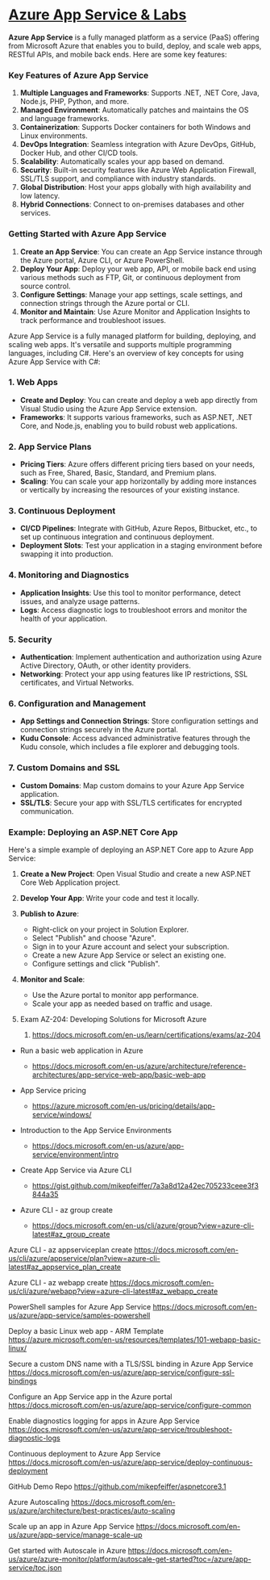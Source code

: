 # [Azure App Service & Labs](https://github.com/utpal-maiti/Azure_App_Service/)

**Azure App Service** is a fully managed platform as a service (PaaS) offering from Microsoft Azure that enables you to
build, deploy, and scale web apps, RESTful APIs, and mobile back ends. Here are some key features:

### Key Features of Azure App Service

1. **Multiple Languages and Frameworks**: Supports .NET, .NET Core, Java, Node.js, PHP, Python, and more.
2. **Managed Environment**: Automatically patches and maintains the OS and language frameworks.
3. **Containerization**: Supports Docker containers for both Windows and Linux environments.
4. **DevOps Integration**: Seamless integration with Azure DevOps, GitHub, Docker Hub, and other CI/CD tools.
5. **Scalability**: Automatically scales your app based on demand.
6. **Security**: Built-in security features like Azure Web Application Firewall, SSL/TLS support, and compliance with industry standards.
7. **Global Distribution**: Host your apps globally with high availability and low latency.
8. **Hybrid Connections**: Connect to on-premises databases and other services.

### Getting Started with Azure App Service

1. **Create an App Service**: You can create an App Service instance through the Azure portal, Azure CLI, or Azure PowerShell.
2. **Deploy Your App**: Deploy your web app, API, or mobile back end using various methods such as FTP, Git, or continuous deployment from source control.
3. **Configure Settings**: Manage your app settings, scale settings, and connection strings through the Azure portal or CLI.
4. **Monitor and Maintain**: Use Azure Monitor and Application Insights to track performance and troubleshoot issues.

Azure App Service is a fully managed platform for building, deploying, and scaling web apps. It's versatile and supports multiple programming languages, including C#. Here's an overview of key concepts for using Azure App Service with C#:

### 1. Web Apps

- **Create and Deploy**: You can create and deploy a web app directly from Visual Studio using the Azure App Service extension.
- **Frameworks**: It supports various frameworks, such as ASP.NET, .NET Core, and Node.js, enabling you to build robust web applications.

### 2. App Service Plans

- **Pricing Tiers**: Azure offers different pricing tiers based on your needs, such as Free, Shared, Basic, Standard, and Premium plans.
- **Scaling**: You can scale your app horizontally by adding more instances or vertically by increasing the resources of your existing instance.

### 3. Continuous Deployment

- **CI/CD Pipelines**: Integrate with GitHub, Azure Repos, Bitbucket, etc., to set up continuous integration and continuous deployment.
- **Deployment Slots**: Test your application in a staging environment before swapping it into production.

### 4. Monitoring and Diagnostics

- **Application Insights**: Use this tool to monitor performance, detect issues, and analyze usage patterns.
- **Logs**: Access diagnostic logs to troubleshoot errors and monitor the health of your application.

### 5. Security

- **Authentication**: Implement authentication and authorization using Azure Active Directory, OAuth, or other identity providers.
- **Networking**: Protect your app using features like IP restrictions, SSL certificates, and Virtual Networks.

### 6. Configuration and Management

- **App Settings and Connection Strings**: Store configuration settings and connection strings securely in the Azure portal.
- **Kudu Console**: Access advanced administrative features through the Kudu console, which includes a file explorer and debugging tools.

### 7. Custom Domains and SSL

- **Custom Domains**: Map custom domains to your Azure App Service application.
- **SSL/TLS**: Secure your app with SSL/TLS certificates for encrypted communication.

### Example: Deploying an ASP.NET Core App

Here's a simple example of deploying an ASP.NET Core app to Azure App Service:

1. **Create a New Project**: Open Visual Studio and create a new ASP.NET Core Web Application project.
2. **Develop Your App**: Write your code and test it locally.
3. **Publish to Azure**:

   - Right-click on your project in Solution Explorer.
   - Select "Publish" and choose "Azure".
   - Sign in to your Azure account and select your subscription.
   - Create a new Azure App Service or select an existing one.
   - Configure settings and click "Publish".

4. **Monitor and Scale**:

   - Use the Azure portal to monitor app performance.
   - Scale your app as needed based on traffic and usage.

5. Exam AZ-204: Developing Solutions for Microsoft Azure
   1. https://docs.microsoft.com/en-us/learn/certifications/exams/az-204

- Run a basic web application in Azure

  - https://docs.microsoft.com/en-us/azure/architecture/reference-architectures/app-service-web-app/basic-web-app

- App Service pricing

  - https://azure.microsoft.com/en-us/pricing/details/app-service/windows/

- Introduction to the App Service Environments

  - https://docs.microsoft.com/en-us/azure/app-service/environment/intro

- Create App Service via Azure CLI

  - https://gist.github.com/mikepfeiffer/7a3a8d12a42ec705233ceee3f3844a35

- Azure CLI - az group create
  - https://docs.microsoft.com/en-us/cli/azure/group?view=azure-cli-latest#az_group_create

Azure CLI - az appserviceplan create
https://docs.microsoft.com/en-us/cli/azure/appservice/plan?view=azure-cli-latest#az_appservice_plan_create

Azure CLI - az webapp create
https://docs.microsoft.com/en-us/cli/azure/webapp?view=azure-cli-latest#az_webapp_create

PowerShell samples for Azure App Service
https://docs.microsoft.com/en-us/azure/app-service/samples-powershell

Deploy a basic Linux web app - ARM Template
https://azure.microsoft.com/en-us/resources/templates/101-webapp-basic-linux/

Secure a custom DNS name with a TLS/SSL binding in Azure App Service
https://docs.microsoft.com/en-us/azure/app-service/configure-ssl-bindings

Configure an App Service app in the Azure portal
https://docs.microsoft.com/en-us/azure/app-service/configure-common

Enable diagnostics logging for apps in Azure App Service
https://docs.microsoft.com/en-us/azure/app-service/troubleshoot-diagnostic-logs

Continuous deployment to Azure App Service
https://docs.microsoft.com/en-us/azure/app-service/deploy-continuous-deployment

GitHub Demo Repo
https://github.com/mikepfeiffer/aspnetcore3.1

Azure Autoscaling
https://docs.microsoft.com/en-us/azure/architecture/best-practices/auto-scaling

Scale up an app in Azure App Service
https://docs.microsoft.com/en-us/azure/app-service/manage-scale-up

Get started with Autoscale in Azure
https://docs.microsoft.com/en-us/azure/azure-monitor/platform/autoscale-get-started?toc=/azure/app-service/toc.json
